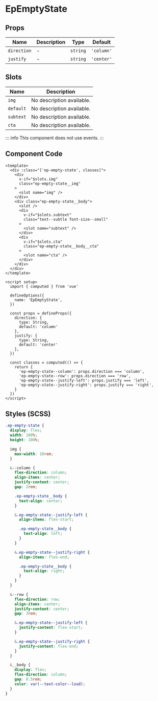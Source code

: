 # EpEmptyState



## Props
| Name | Description | Type | Default |
|------|-------------|------|---------|
| `direction` | - | `string` | `'column'` |
| `justify` | - | `string` | `'center'` |

## Slots
| Name | Description |
|------|-------------|
| `img` | No description available. |
| `default` | No description available. |
| `subtext` | No description available. |
| `cta` | No description available. |


::: info
This component does not use events.
:::

## Component Code

```vue
<template>
  <div :class="['ep-empty-state', classes]">
    <div
      v-if="$slots.img"
      class="ep-empty-state__img"
    >
      <slot name="img" />
    </div>
    <div class="ep-empty-state__body">
      <slot />
      <div
        v-if="$slots.subtext"
        class="text--subtle font-size--small"
      >
        <slot name="subtext" />
      </div>
      <div
        v-if="$slots.cta"
        class="ep-empty-state__body__cta"
      >
        <slot name="cta" />
      </div>
    </div>
  </div>
</template>

<script setup>
  import { computed } from 'vue'

  defineOptions({
    name: 'EpEmptyState',
  })

  const props = defineProps({
    direction: {
      type: String,
      default: 'column'
    },
    justify: {
      type: String,
      default: 'center'
    },
  })

  const classes = computed(() => {
    return {
      'ep-empty-state--column': props.direction === 'column',
      'ep-empty-state--row': props.direction === 'row',
      'ep-empty-state--justify-left': props.justify === 'left',
      'ep-empty-state--justify-right': props.justify === 'right',
    }
  })
</script>

```

## Styles (SCSS)

```scss
.ep-empty-state {
  display: flex;
  width: 100%;
  height: 100%;

  img {
    max-width: 10rem;
  }

  &--column {
    flex-direction: column;
    align-items: center;
    justify-content: center;
    gap: 2rem;

    .ep-empty-state__body {
      text-align: center;
    }

    &.ep-empty-state--justify-left {
      align-items: flex-start;

      .ep-empty-state__body {
        text-align: left;
      }
    }

    &.ep-empty-state--justify-right {
      align-items: flex-end;

      .ep-empty-state__body {
        text-align: right;
      }
    }
  }

  &--row {
    flex-direction: row;
    align-items: center;
    justify-content: center;
    gap: 3rem;

    &.ep-empty-state--justify-left {
      justify-content: flex-start;
    }

    &.ep-empty-state--justify-right {
      justify-content: flex-end;
    }
  }

  &__body {
    display: flex;
    flex-direction: column;
    gap: 0.5rem;
    color: var(--text-color--loud);
  }
}
```